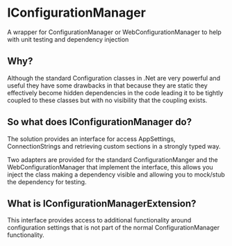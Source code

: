 # IConfigurationManager

A wrapper for ConfigurationManager or WebConfigurationManager to help with unit testing and dependency injection

## Why?

Although the standard Configuration classes in .Net are very powerful and useful they have some drawbacks in that because they are static they effectively become hidden dependencies in the code leading it to be tightly coupled to these classes but with no visibility that the coupling exists.

## So what does IConfigurationManager do?

The solution provides an interface for access AppSettings, ConnectionStrings and retrieving custom sections in a strongly typed way.

Two adapters are provided for the standard ConfigurationManger and the WebConfigurationManager that implement the interface, this allows you inject the class making a dependency visible and allowing you to mock/stub the dependency for testing.

## What is IConfigurationManagerExtension?

This interface provides access to additional functionality around configuration settings that is not part of the normal ConfigurationManager functionality.
